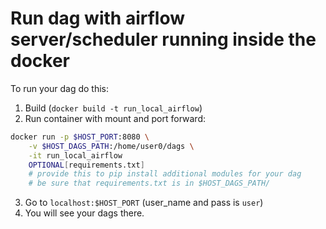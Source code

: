 # Run dag with airflow server/scheduler running inside the docker

To run your dag do this:
1. Build (`docker build -t run_local_airflow`)
2. Run container with mount and port forward: 
```bash
docker run -p $HOST_PORT:8080 \
    -v $HOST_DAGS_PATH:/home/user0/dags \
    -it run_local_airflow
    OPTIONAL[requirements.txt] 
    # provide this to pip install additional modules for your dag
    # be sure that requirements.txt is in $HOST_DAGS_PATH/
```
3. Go to `localhost:$HOST_PORT` (user_name and pass is `user`)
4. You will see your dags there.